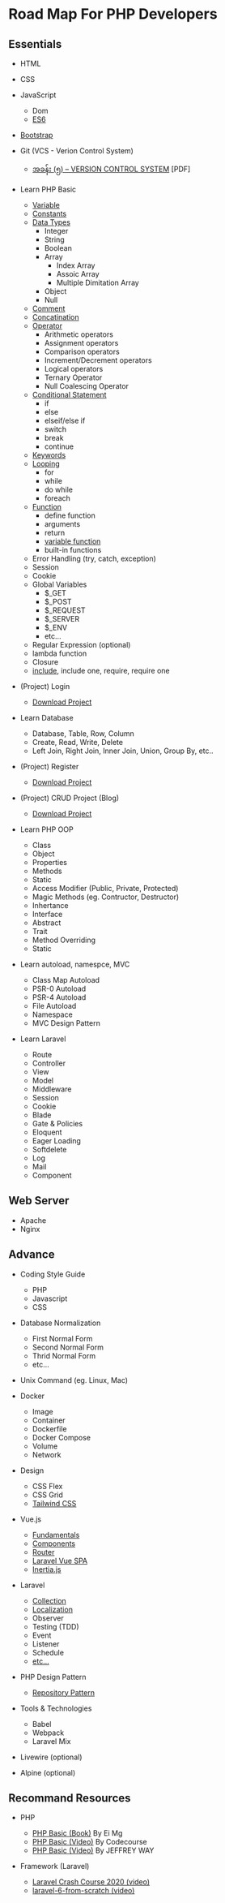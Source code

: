 # Road Map For PHP Developers

## Essentials

- HTML
- CSS
- JavaScript
  - Dom
  - [ES6](https://www.youtube.com/watch?v=_TCiBKki2is&list=PLgzczcvIi04P7xy8wcw1odJGuBzTYEzX7)
- [Bootstrap](https://getbootstrap.com/)
- Git (VCS - Verion Control System)
  - [အခန်း (၅) – VERSION CONTROL SYSTEM](https://eimaung.com/rockstar-developer/) [PDF]
- Learn PHP Basic
  - [Variable](https://www.php.net/manual/en/language.variables.variable.php)
  - [Constants](https://www.php.net/manual/en/language.constants.php)
  - [Data Types](https://www.php.net/manual/en/language.types.php)
    - Integer
    - String
    - Boolean
    - Array
      - Index Array
      - Assoic Array
      - Multiple Dimitation Array
    - Object
    - Null
  - [Comment](https://www.php.net/manual/en/language.basic-syntax.comments.php)
  - [Concatination](https://www.php.net/manual/en/language.operators.string.php)
  - [Operator](https://www.php.net/manual/en/language.operators.php)
    - Arithmetic operators
    - Assignment operators
    - Comparison operators
    - Increment/Decrement operators
    - Logical operators
    - Ternary Operator
    - Null Coalescing Operator
  - [Conditional Statement](https://www.php.net/manual/en/control-structures.if.php)
    - if
    - else
    - elseif/else if
    - switch
    - break
    - continue
  - [Keywords](https://www.php.net/manual/en/reserved.keywords.php)
  - [Looping](https://www.php.net/manual/en/control-structures.for.php)
    - for
    - while
    - do while
    - foreach
  - [Function](https://www.php.net/manual/en/functions.user-defined.php)
    - define function
    - arguments
    - return
    - [variable function](https://www.php.net/manual/en/functions.variable-functions.php#functions.variable-functions)
    - built-in functions
  - Error Handling (try, catch, exception)
  - Session
  - Cookie
  - Global Variables
    - $_GET
    - $_POST
    - $_REQUEST
    - $_SERVER
    - $_ENV
    - etc...
  - Regular Expression (optional)
  - lambda function
  - Closure
  - [include](https://www.php.net/manual/en/function.include.php#function.include), include one, require, require one

- (Project) Login
  - [Download Project](https://github.com/scm-ojt/login)
- Learn Database
  - Database, Table, Row, Column
  - Create, Read, Write, Delete
  - Left Join, Right Join, Inner Join, Union, Group By, etc..
- (Project) Register
  - [Download Project](#)
- (Project) CRUD Project (Blog)
  - [Download Project](#)
- Learn PHP OOP
  - Class
  - Object
  - Properties
  - Methods
  - Static
  - Access Modifier (Public, Private, Protected)
  - Magic Methods (eg. Contructor, Destructor)
  - Inhertance
  - Interface
  - Abstract
  - Trait
  - Method Overriding
  - Static
- Learn autoload, namespce, MVC
  - Class Map Autoload
  - PSR-0 Autoload
  - PSR-4 Autoload
  - File Autoload
  - Namespace
  - MVC Design Pattern
- Learn Laravel
  - Route
  - Controller
  - View
  - Model
  - Middleware
  - Session
  - Cookie
  - Blade
  - Gate & Policies
  - Eloquent
  - Eager Loading
  - Softdelete
  - Log
  - Mail
  - Component

## Web Server

- Apache
- Nginx

## Advance

- Coding Style Guide
  - PHP
  - Javascript
  - CSS

- Database Normalization
  - First Normal Form
  - Second Normal Form
  - Thrid Normal Form
  - etc...

- Unix Command (eg. Linux, Mac)

- Docker
  - Image
  - Container
  - Dockerfile
  - Docker Compose
  - Volume
  - Network

- Design
  - CSS Flex
  - CSS Grid
  - [Tailwind CSS](https://tailwindcss.com)

- Vue.js
  - [Fundamentals](https://www.youtube.com/watch?v=NVnFWzVEBMA&list=PLgzczcvIi04PRf2h4ofMfNWP69dmBfXNr)
  - [Components](https://www.youtube.com/watch?v=J8v0rsW2C98&list=PLgzczcvIi04N6k_tSvG9YAMr62xyaQrhz)
  - [Router](https://www.youtube.com/watch?v=A8_H0HjZgsk&list=PLgzczcvIi04Pd-PiyapkFno4EsboKvfPt)
  - [Laravel Vue SPA](https://www.youtube.com/watch?v=AFxm8YBurPg&list=PLgzczcvIi04OvLaYg3AzYeMf8xGMkz_qU)
  - [Inertia.js](https://www.youtube.com/watch?v=IeMoVOHhMic&list=PLgzczcvIi04MR4fDn7RczGK3JXcI01Rss)

- Laravel
  - [Collection](https://laravel.com/docs/8.x/collections#introduction)
  - [Localization](https://laravel.com/docs/8.x/localization)
  - Observer
  - Testing (TDD)
  - Event
  - Listener
  - Schedule
  - [etc...](https://laravel.com/docs/8.x)

- PHP Design Pattern
  - [Repository Pattern](https://dev.to/jsf00/implement-crud-with-laravel-service-repository-pattern-1dkl)

- Tools & Technologies
  - Babel
  - Webpack
  - Laravel Mix

- Livewire (optional)
- Alpine (optional)

## Recommand Resources
- PHP
  - [PHP Basic (Book)](https://eimaung.com/professional-web-developer) By Ei Mg
  - [PHP Basic (Video)](https://www.youtube.com/watch?v=XKWqdp17BFo&list=PLfdtiltiRHWHjTPiFDRdTOPtSyYfz3iLW) By Codecourse
  - [PHP Basic (Video)](https://laracasts.com/series/php-for-beginners) By JEFFREY WAY

- Framework (Laravel)
  - [Laravel Crash Course 2020 (video)](https://www.youtube.com/watch?v=MFh0Fd7BsjE)
  - [laravel-6-from-scratch (video)](https://laracasts.com/series/laravel-6-from-scratch)

